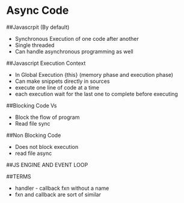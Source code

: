 
# Async Code 

##Javascrpit
(By default)
- Synchronous Execution of one code after another
- Single threaded
- Can handle asynchronous programming as well

##Javascript Execution Context
- In Global Execution {this} (memory phase and execution phase) 
- Can make snippets directly in sources 
- execute one line of code at a time
- each execution wait for the last one to complete before executing

##Blocking Code Vs 
- Block the flow of program
- Read file sync

##Non Blocking Code
- Does not block execution
- read file async

##JS ENGINE AND EVENT LOOP 

##TERMS
- handler - callback fxn without a name 
- fxn and callback are sort of similar


